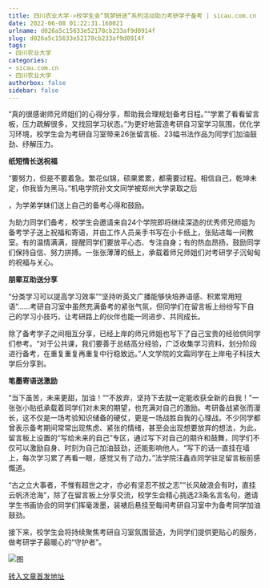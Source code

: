 ```yaml
---
title: 四川农业大学->校学生会“筑梦研途”系列活动助力考研学子备考 | sicau.com.cn
date: 2022-06-08 01:22:31.160021
urlname: d026a5c15633e52178cb233af9d0914f
slug: d026a5c15633e52178cb233af9d0914f
tags: 
- 四川农业大学
categories:
- sicau.com.cn
- 四川农业大学
authorbox: false
sidebar: false
---
```

“真的很感谢师兄师姐们的心得分享，帮助我合理规划备考日程。”“学累了看看留言板，压力疏解很多，又找回学习状态。”为更好地营造考研自习室学习氛围，优化学习环境，校学生会为考研自习室带来26张留言板、23幅书法作品为同学们加油鼓劲、纾解压力。  

**纸短情长送祝福**

“要努力，但是不要着急。繁花似锦，硕果累累，都需要过程。相信自己，乾坤未定，你我皆为黑马。”机电学院孙文文同学被郑州大学录取之后
<!--more-->
，为学弟学妹们送上自己的备考心得和鼓励。

为助力同学们备考，校学生会邀请来自24个学院即将继续深造的优秀师兄师姐为备考学子送上祝福和寄语，并由工作人员亲手书写在小卡纸上，张贴进每一间教室。有的温情满满，提醒同学们要放平心态、专注自身；有的热血昂扬，鼓励同学们保持自信、努力拼搏。一张张薄薄的纸上，承载着师兄师姐们对考研学子沉甸甸的祝福与关心。

**朋辈互助送分享**

“分类学习可以提高学习效率”“坚持听英文广播能够快培养语感、积累常用短语”……考研自习室中虽然充满备考的紧张气氛，但同学们在留言板上纷纷写下自己的学习小技巧，让考研路上的伙伴也能一同进步、共同成长。

除了备考学子之间相互分享，已经上岸的师兄师姐也写下了自己宝贵的经验供同学们参考。“对于公共课，我们要善于总结高分经验，广泛收集学习资料，划分阶段进行备考，在重复重复再重复中行稳致远。”人文学院的文霜同学在上岸电子科技大学后分享到。

**笔墨寄语送激励**

“当下虽苦，未来更甜，加油！”“不放弃，坚持下去就一定能收获全新的自我！”一张张小贴纸承载着同学们对未来的期望，也充满对自己的激励。考研备战紧张而漫长，这不仅是一场考验知识储备的硬仗，更是一场战胜自我的心理战。不少同学都曾表示备考期间常常出现焦虑、紧张的情绪，甚至会出现想要放弃的想法，为此，留言板上设置的“写给未来的自己”专区，通过写下对自己的期许和鼓舞，同学们不仅可以激励自身、时刻为自己加油鼓劲，还能影响他人。“写下的话一直挂在墙上，每次学习累了再看一眼，感觉又有了动力。”法学院汪鑫垚同学驻足留言板前感慨道。

“古之立大事者，不惟有超世之才，亦必有坚忍不拔之志”“长风破浪会有时，直挂云帆济沧海”，除了在留言板上分享交流，校学生会精心挑选23条名言名句，邀请学生书画协会的同学们挥毫泼墨，装裱后悬挂至每间考研自习室中为备考同学加油鼓劲。

接下来，校学生会将持续聚焦考研自习室氛围营造，为同学们提供更贴心的服务，做考研学子最暖心的“守护者”。

![图](https://news.sicau.edu.cn/__local/0/AC/9C/4756EEE756C886FB6B5D28E3569_72A325A4_C1E2E.png)

[转入文章首发地址](https://news.sicau.edu.cn/info/1078/68196.htm)